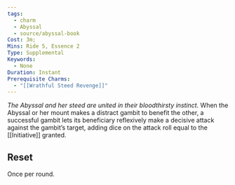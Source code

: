 ```yaml
---
tags:
  - charm
  - Abyssal
  - source/abyssal-book
Cost: 3m; 
Mins: Ride 5, Essence 2
Type: Supplemental
Keywords:
  - None
Duration: Instant
Prerequisite Charms:
  - "[[Wrathful Steed Revenge]]"
---
```

*The Abyssal and her steed are united in their bloodthirsty instinct.*
When the Abyssal or her mount makes a distract gambit to benefit the other, a successful gambit lets its beneficiary reflexively make a decisive attack against the gambit’s target, adding dice on the attack roll equal to the [[Initiative]] granted.
## Reset 
Once per round.